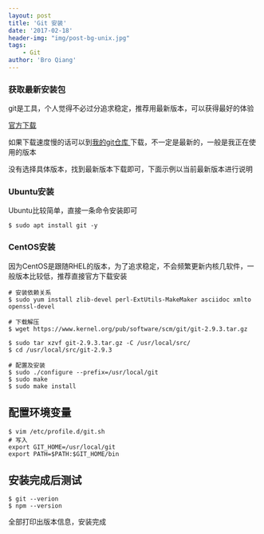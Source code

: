 ```yaml
---
layout: post
title: 'Git 安装'
date: '2017-02-18'
header-img: "img/post-bg-unix.jpg"
tags:
    - Git
author: 'Bro Qiang'
---
```


### 获取最新安装包

git是工具，个人觉得不必过分追求稳定，推荐用最新版本，可以获得最好的体验

[官方下载](https://www.kernel.org/pub/software/scm/git/)

如果下载速度慢的话可以到[我的git仓库 ](https://git.oschina.net/BroQiang/software.git) 下载，不一定是最新的，一般是我正在使用的版本

没有选择具体版本，找到最新版本下载即可，下面示例以当前最新版本进行说明

### Ubuntu安装

Ubuntu比较简单，直接一条命令安装即可

```shell
$ sudo apt install git -y
```

### CentOS安装

因为CentOS是跟随RHEL的版本，为了追求稳定，不会频繁更新内核几软件，一般版本比较低，推荐直接官方下载安装

```shell
# 安装依赖关系
$ sudo yum install zlib-devel perl-ExtUtils-MakeMaker asciidoc xmlto openssl-devel

# 下载解压
$ wget https://www.kernel.org/pub/software/scm/git/git-2.9.3.tar.gz

$ sudo tar xzvf git-2.9.3.tar.gz -C /usr/local/src/
$ cd /usr/local/src/git-2.9.3

# 配置及安装
$ sudo ./configure --prefix=/usr/local/git
$ sudo make
$ sudo make install
```


## 配置环境变量

```shell
$ vim /etc/profile.d/git.sh
# 写入
export GIT_HOME=/usr/local/git
export PATH=$PATH:$GIT_HOME/bin
```

## 安装完成后测试

```shell
$ git --verion
$ npm --version
```

全部打印出版本信息，安装完成
